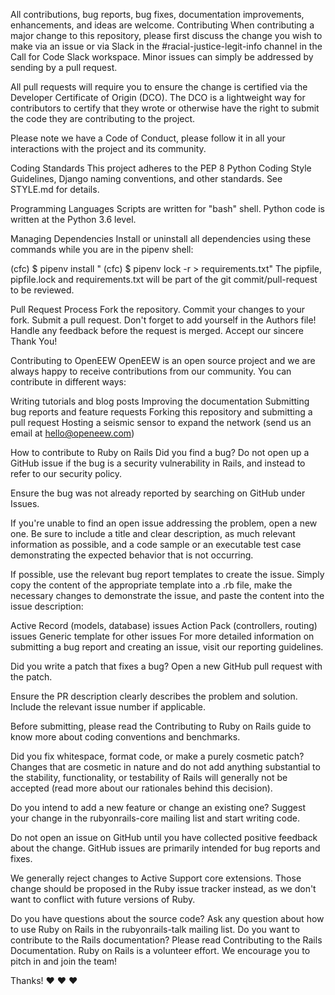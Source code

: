 All contributions, bug reports, bug fixes, documentation improvements, enhancements, and ideas are welcome.
Contributing
When contributing a major change to this repository, please first discuss the change you wish to make via an issue or via Slack in the #racial-justice-legit-info channel in the Call for Code Slack workspace. Minor issues can simply be addressed by sending by a pull request.

All pull requests will require you to ensure the change is certified via the Developer Certificate of Origin (DCO). The DCO is a lightweight way for contributors to certify that they wrote or otherwise have the right to submit the code they are contributing to the project.

Please note we have a Code of Conduct, please follow it in all your interactions with the project and its community.

Coding Standards
This project adheres to the PEP 8 Python Coding Style Guidelines, Django naming conventions, and other standards. See STYLE.md for details.

Programming Languages
Scripts are written for "bash" shell. Python code is written at the Python 3.6 level.

Managing Dependencies
Install or uninstall all dependencies using these commands while you are in the pipenv shell:

(cfc) $ pipenv install <program>"
(cfc) $ pipenv lock -r > requirements.txt"
The pipfile, pipfile.lock and requirements.txt will be part of the git commit/pull-request to be reviewed.

Pull Request Process
Fork the repository.
Commit your changes to your fork.
Submit a pull request. Don't forget to add yourself in the Authors file!
Handle any feedback before the request is merged.
Accept our sincere Thank You!

Contributing to OpenEEW
OpenEEW is an open source project and we are always happy to receive contributions from our community. You can contribute in different ways:

Writing tutorials and blog posts
Improving the documentation
Submitting bug reports and feature requests
Forking this repository and submitting a pull request
Hosting a seismic sensor to expand the network (send us an email at hello@openeew.com)

How to contribute to Ruby on Rails
Did you find a bug?
Do not open up a GitHub issue if the bug is a security vulnerability in Rails, and instead to refer to our security policy.

Ensure the bug was not already reported by searching on GitHub under Issues.

If you're unable to find an open issue addressing the problem, open a new one. Be sure to include a title and clear description, as much relevant information as possible, and a code sample or an executable test case demonstrating the expected behavior that is not occurring.

If possible, use the relevant bug report templates to create the issue. Simply copy the content of the appropriate template into a .rb file, make the necessary changes to demonstrate the issue, and paste the content into the issue description:

Active Record (models, database) issues
Action Pack (controllers, routing) issues
Generic template for other issues
For more detailed information on submitting a bug report and creating an issue, visit our reporting guidelines.

Did you write a patch that fixes a bug?
Open a new GitHub pull request with the patch.

Ensure the PR description clearly describes the problem and solution. Include the relevant issue number if applicable.

Before submitting, please read the Contributing to Ruby on Rails guide to know more about coding conventions and benchmarks.

Did you fix whitespace, format code, or make a purely cosmetic patch?
Changes that are cosmetic in nature and do not add anything substantial to the stability, functionality, or testability of Rails will generally not be accepted (read more about our rationales behind this decision).

Do you intend to add a new feature or change an existing one?
Suggest your change in the rubyonrails-core mailing list and start writing code.

Do not open an issue on GitHub until you have collected positive feedback about the change. GitHub issues are primarily intended for bug reports and fixes.

We generally reject changes to Active Support core extensions. Those change should be proposed in the Ruby issue tracker instead, as we don't want to conflict with future versions of Ruby.

Do you have questions about the source code?
Ask any question about how to use Ruby on Rails in the rubyonrails-talk mailing list.
Do you want to contribute to the Rails documentation?
Please read Contributing to the Rails Documentation.
Ruby on Rails is a volunteer effort. We encourage you to pitch in and join the team!

Thanks! ❤️ ❤️ ❤️
